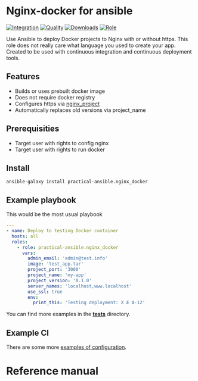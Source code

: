 # Nginx-docker for ansible

[![Integration](https://github.com/practical-ansible/nginx-docker/workflows/CI/badge.svg)](https://github.com/practical-ansible/nginx-docker/actions)
[![Quality](https://img.shields.io/ansible/quality/48591.svg)](https://galaxy.ansible.com/practical-ansible/nginx_docker)
[![Downloads](https://img.shields.io/ansible/role/d/48591.svg)](https://galaxy.ansible.com/practical-ansible/nginx_docker)
[![Role](https://img.shields.io/ansible/role/48591)](https://galaxy.ansible.com/practical-ansible/nginx_docker)

Use Ansible to deploy Docker projects to Nginx with or without https. This role does not really care what language you used to create your app. Created to be used with continuous integration and continuous deployment tools.

## Features

* Builds or uses prebuilt docker image
* Does not require docker registry
* Configures https via [nginx_project](https://github.com/practical-ansible/nginx-project)
* Automatically replaces old versions via project_name

## Prerequisities

* Target user with rights to config nginx
* Target user with rights to run docker

## Install

```shell
ansible-galaxy install practical-ansible.nginx_docker
```

## Example playbook

This would be the most usual playbook

```yaml
---
- name: Deploy to testing Docker container
  hosts: all
  roles:
    - role: practical-ansible.nginx_docker
      vars:
        admin_email: 'admin@test.info'
        image: 'test_app.tar'
        project_port: '3000'
        project_name: 'my-app'
        project_version: '0.1.0'
        server_names: 'localhost,www.localhost'
        use_ssl: true
        env:
          print_this: 'Testing deployment: X Æ A-12'
```

You can find more examples in the [__tests__](https://github.com/practical-ansible/nginx-docker/tree/master/__tests__) directory.

## Example CI

There are some more [examples of configuration](./examples).

# Reference manual
